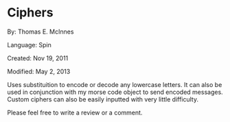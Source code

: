 # Ciphers

By: Thomas E. McInnes

Language: Spin

Created: Nov 19, 2011

Modified: May 2, 2013

Uses substituition to encode or decode any lowercase letters. It can also be used in conjunction with my morse code object to send encoded messages. Custom ciphers can also be easily inputted with very little difficulty.

Please feel free to write a review or a comment.
